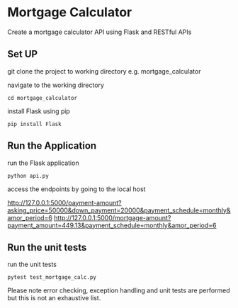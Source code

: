 # Mortgage Calculator
 Create a mortgage calculator API using Flask and RESTful APIs

## Set UP

git clone the project to working directory e.g. mortgage_calculator

navigate to the working directory

`cd mortgage_calculator`


install Flask using pip

`pip install Flask`


## Run the Application
run the Flask application 

`python api.py`

access the endpoints by going to the local host

http://127.0.0.1:5000/payment-amount?asking_price=50000&down_payment=20000&payment_schedule=monthly&amor_period=6
http://127.0.0.1:5000/mortgage-amount?payment_amount=449.13&payment_schedule=monthly&amor_period=6



## Run the unit tests
run the unit tests

`pytest test_mortgage_calc.py`


Please note error checking, exception handling and unit tests are performed but this is not an exhaustive list.



